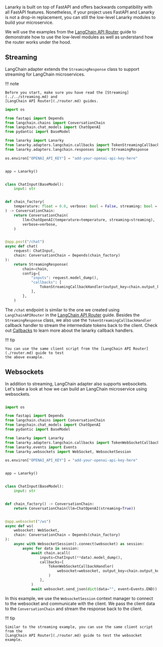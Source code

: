 Lanarky is built on top of FastAPI and offers backwards compatibility with all FastAPI features.
Nonetheless, if your project uses FastAPI and Lanarky is not a drop-in replacement, you can still
the low-level Lanarky modules to build your microservice.

We will use the examples from the [LangChain API Router](./router.md) guide to demonstrate how to
use the low-level modules as well as understand how the router works under the hood.

## Streaming

LangChain adapter extends the `StreamingResponse` class to support streaming for LangChain microservices.

!!! note

    Before you start, make sure you have read the [Streaming](../../streaming.md) and
    [LangChain API Router](./router.md) guides.

```python
import os

from fastapi import Depends
from langchain.chains import ConversationChain
from langchain.chat_models import ChatOpenAI
from pydantic import BaseModel

from lanarky import Lanarky
from lanarky.adapters.langchain.callbacks import TokenStreamingCallbackHandler
from lanarky.adapters.langchain.responses import StreamingResponse

os.environ["OPENAI_API_KEY"] = "add-your-openai-api-key-here"


app = Lanarky()


class ChatInput(BaseModel):
    input: str


def chain_factory(
    temperature: float = 0.0, verbose: bool = False, streaming: bool = True
) -> ConversationChain:
    return ConversationChain(
        llm=ChatOpenAI(temperature=temperature, streaming=streaming),
        verbose=verbose,
    )


@app.post("/chat")
async def chat(
    request: ChatInput,
    chain: ConversationChain = Depends(chain_factory)
):
    return StreamingResponse(
        chain=chain,
        config={
            "inputs": request.model_dump(),
            "callbacks": [
                TokenStreamingCallbackHandler(output_key=chain.output_key),
            ],
        },
    )
```

The `/chat` endpoint is similar to the one we created using `LangChainAPIRouter` in the
[LangChain API Router](./router.md) guide. Besides the `StreamingResponse` class, we also use
the `TokenStreamingCallbackHandler` callback handler to stream the intermediate tokens back to
the client. Check out [Callbacks](../../callbacks.md) to learn more about the lanarky callback
handlers.

!!! tip

    You can use the same client script from the [LangChain API Router](./router.md) guide to test
    the above example.

## Websockets

In addition to streaming, LangChain adapter also supports websockets. Let's take a look at how we can
build an LangChain microservice using websockets.

```python

import os

from fastapi import Depends
from langchain.chains import ConversationChain
from langchain.chat_models import ChatOpenAI
from pydantic import BaseModel

from lanarky import Lanarky
from lanarky.adapters.langchain.callbacks import TokenWebSocketCallbackHandler
from lanarky.events import Events
from lanarky.websockets import WebSocket, WebsocketSession

os.environ["OPENAI_API_KEY"] = "add-your-openai-api-key-here"


app = Lanarky()


class ChatInput(BaseModel):
    input: str


def chain_factory() -> ConversationChain:
    return ConversationChain(llm=ChatOpenAI(streaming=True))


@app.websocket("/ws")
async def ws(
    websocket: WebSocket,
    chain: ConversationChain = Depends(chain_factory)
):
    async with WebsocketSession().connect(websocket) as session:
        async for data in session:
            await chain.acall(
                inputs=ChatInput(**data).model_dump(),
                callbacks=[
                    TokenWebSocketCallbackHandler(
                        websocket=websocket, output_key=chain.output_key
                    )
                ],
            )
            await websocket.send_json(dict(data="", event=Events.END))
```

In this example, we use the `WebsocketSession` context manager to connect to the websocket
and communicate with the client. We pass the client data to the `ConversationChain` and stream
the response back to the client.

!!! tip

    Similar to the streaming example, you can use the same client script from the
    [LangChain API Router](./router.md) guide to test the websocket example.
